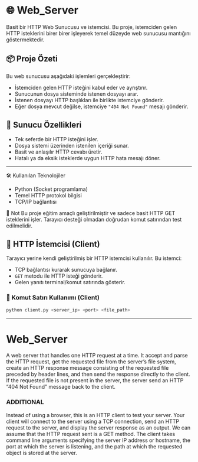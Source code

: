 # 🌐 Web_Server
Basit bir HTTP Web Sunucusu ve istemcisi. Bu proje, istemciden gelen HTTP isteklerini birer birer işleyerek temel düzeyde web sunucusu mantığını göstermektedir.

## 📦 Proje Özeti
Bu web sunucusu aşağıdaki işlemleri gerçekleştirir:

- İstemciden gelen HTTP isteğini kabul eder ve ayrıştırır.
- Sunucunun dosya sisteminde istenen dosyayı arar.
- İstenen dosyayı HTTP başlıkları ile birlikte istemciye gönderir.
- Eğer dosya mevcut değilse, istemciye `"404 Not Found"` mesajı gönderir.

## 🔧 Sunucu Özellikleri

- Tek seferde bir HTTP isteğini işler.
- Dosya sistemi üzerinden istenilen içeriği sunar.
- Basit ve anlaşılır HTTP cevabı üretir.
- Hatalı ya da eksik isteklerde uygun HTTP hata mesajı döner.

---

🛠️ Kullanılan Teknolojiler
- Python (Socket programlama)
- Temel HTTP protokol bilgisi
- TCP/IP bağlantısı
  

📌 Not
Bu proje eğitim amaçlı geliştirilmiştir ve sadece basit HTTP GET isteklerini işler. Tarayıcı desteği olmadan doğrudan komut satırından test edilmelidir.

## 🧪 HTTP İstemcisi (Client)

Tarayıcı yerine kendi geliştirilmiş bir HTTP istemcisi kullanılır. Bu istemci:

- TCP bağlantısı kurarak sunucuya bağlanır.
- `GET` metodu ile HTTP isteği gönderir.
- Gelen yanıtı terminal/komut satırında gösterir.

### 🔢 Komut Satırı Kullanımı (Client)

```bash
python client.py <server_ip> <port> <file_path>
```
---
# Web_Server
A web server that handles one HTTP request at a time. It accept and parse the HTTP request, get the requested file from the server’s file system, create an HTTP response message consisting of the requested file preceded by header lines, and then send the response directly to the client. If the requested file is not present in the server, the server send an HTTP “404 Not Found” message back to the client.

<h3>ADDITIONAL</h3>
Instead of using a browser, this is an HTTP client to test your server. Your client will connect to the server using a TCP connection, send an HTTP request to the server, and display the server response as an output. We can assume that the HTTP request sent is a GET method. The client takes command line arguments specifying the server IP address or hostname, the port at which the server is listening, and the path at which the requested object is stored at the server.

